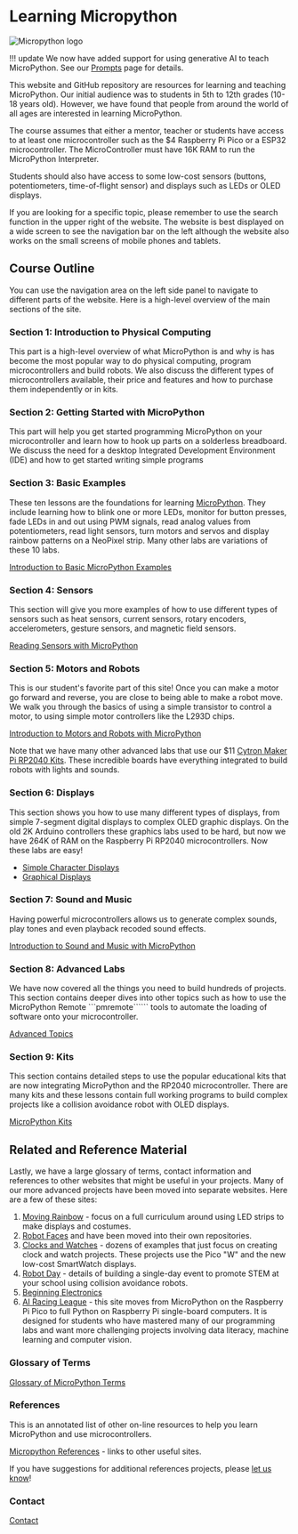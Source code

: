 # Learning Micropython

![Micropython logo](img/banner.png)

!!! update
    We now have added support for using generative AI to teach MicroPython.
    See our [Prompts](./prompts/index.md) page for details.

This website and GitHub repository are resources for learning and teaching MicroPython.  Our initial audience was to students in 5th to 12th grades (10-18 years old).  However, we have found that people from around the world of all ages are interested in learning MicroPython.

The course assumes that either a mentor, teacher or students have access to at least one microcontroller such as the $4 Raspberry Pi Pico or a ESP32 microcontroller.  The MicroController must have 16K RAM to run the MicroPython Interpreter.

Students should also have access to some low-cost sensors (buttons, potentiometers, time-of-flight sensor) and displays such as LEDs or OLED displays.

If you are looking for a specific topic, please remember to use the search function in the upper right of the website.  The website is best displayed on a wide screen to see the navigation bar on the left although the website also works on the small screens of mobile phones and tablets.

## Course Outline

You can use the navigation area on the left side panel to navigate to different parts of the website.  Here is a high-level overview of the main sections of the site.

### Section 1: Introduction to Physical Computing

This part is a high-level overview of what MicroPython is and why is has become the most popular way to do physical computing, program microcontrollers and build robots.  We also discuss the different types of microcontrollers available, their price and features and how to purchase them independently or in kits.

### Section 2: Getting Started with MicroPython

This part will help you get started programming MicroPython on your microcontroller and learn how to hook up parts on a solderless breadboard.  We discuss the need for a desktop Integrated Development Environment (IDE) and how to get started writing simple programs

### Section 3: Basic Examples

These ten lessons are the foundations for learning [MicroPython](misc/glossary#micropython).  They include learning how to blink one or more LEDs, monitor for button presses, fade LEDs in and out using PWM signals, read analog values from potentiometers, read light sensors, turn motors and servos and display rainbow patterns on a NeoPixel strip.  Many other labs are variations of these 10 labs.

[Introduction to Basic MicroPython Examples](intro/01-intro.md)

### Section 4: Sensors

This section will give you more examples of how to use different types of sensors such as heat sensors, current sensors, rotary encoders, accelerometers, gesture sensors, and magnetic field sensors.

[Reading Sensors with MicroPython](sensors/01-intro.md)

### Section 5: Motors and Robots

This is our student's favorite part of this site!  Once you can make a motor go forward and reverse, you are close to being able to make a robot move.  We walk you through the basics of using a simple transistor to control a motor, to using simple motor controllers like the L293D chips.

[Introduction to Motors and Robots with MicroPython](motors/01-intro.md)

Note that we have many other advanced labs that use our $11 [Cytron Maker Pi RP2040 Kits](kits/maker-pi-rp2040-robot/01-intro.md).  These incredible boards have everything integrated to build robots with lights and sounds.

### Section 6: Displays

This section shows you how to use many different types of displays, from simple 7-segment digital displays to complex OLED graphic displays.  On the old 2K Arduino controllers these graphics labs used to be hard, but now we have 264K of RAM on the Raspberry Pi RP2040 microcontrollers.  Now these labs are easy!

* [Simple Character Displays](displays/01-intro.md)
* [Graphical Displays](oled/01-intro.md)

### Section 7: Sound and Music

Having powerful microcontrollers allows us to generate complex sounds, play tones and even playback recoded sound effects.

[Introduction to Sound and Music with MicroPython](sound/01-intro.md)

### Section 8: Advanced Labs

We have now covered all the things you need to build hundreds of projects.  This section contains deeper dives into other topics
such as how to use the MicroPython Remote ```pmremote`````` tools to automate the loading of software onto your microcontroller.

[Advanced Topics](advanced-labs/01-intro.md)

### Section 9: Kits

This section contains detailed steps to use the popular educational kits that are now integrating MicroPython and the RP2040 microcontroller.  There are many kits and these lessons contain full working programs to build complex projects like a collision avoidance robot with OLED displays.

[MicroPython Kits](kits/01-intro.md)

## Related and Reference Material

Lastly, we have a large glossary of terms, contact information and references to other websites that might be useful in your projects.  Many of our more advanced projects have been moved into separate websites.
Here are a few of these sites:

1. [Moving Rainbow](https://dmccreary.github.io/moving-rainbow/) - focus on a full curriculum around using LED strips to make displays and costumes.
2. [Robot Faces](https://dmccreary.github.io/robot-faces/) and have been moved into their own repositories.
3. [Clocks and Watches](https://dmccreary.github.io/micropython-clocks-and-watches/) - dozens of examples that just focus on creating clock and watch projects.  These projects use the Pico "W" and the new low-cost SmartWatch displays.
4. [Robot Day](https://dmccreary.github.io/robot-day/) - details of building a single-day event to promote STEM at your school using
collision avoidance robots.
5. [Beginning Electronics](https://dmccreary.github.io/beginning-electronics/)
6. [AI Racing League](https://www.coderdojotc.org/ai-racing-league/) - this site moves from MicroPython on the Raspberry Pi Pico to full Python on Raspberry Pi single-board computers.  It is designed for students
who have mastered many of our programming labs and want more challenging projects involving data literacy, machine learning and computer vision.

### Glossary of Terms

[Glossary of MicroPython Terms](misc/glossary.md)

### References

This is an annotated list of other on-line resources to help you learn MicroPython and use microcontrollers.

[Micropython References](misc/references.md) - links to other useful sites.

If you have suggestions for additional references projects, please [let us know](mailto:info@codesavvy.org)!

### Contact
[Contact](misc/contact.md)


